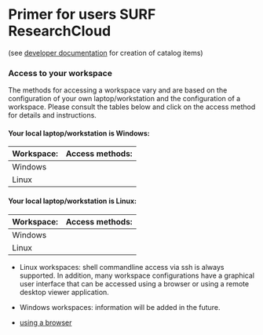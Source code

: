 # Primer for users SURF ResearchCloud
(see [developer documentation](index.md) for creation of catalog items)   


### Access to your workspace
The methods for accessing a workspace vary and are based on 
the configuration of your own laptop/workstation and the
configuration of a workspace. Please consult the tables below
and click on the access method for details and instructions.

#### Your local laptop/workstation is Windows:
| Workspace: | Access methods: |
| ---------- | --------------- |
| Windows    |                 |
| Linux      |                 |


#### Your local laptop/workstation is Linux:
| Workspace: | Access methods: |
| ---------- | --------------- |
| Windows    |                 |
| Linux      |                 |


- Linux workspaces: shell commandline access via ssh is always supported. In addition, many
  workspace configurations have a graphical user interface that can be accessed using a
  browser or using a remote desktop viewer application.
- Windows workspaces: information will be added in the future.

- [using a browser ](primer/gui.md)


